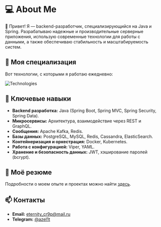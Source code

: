 # 💻 About Me  

👋 Привет! Я — backend-разработчик, специализирующийся на Java и Spring. Разрабатываю надежные и производительные серверные приложения, использую современные технологии для работы с данными, а также обеспечиваю стабильность и масштабируемость систем.  

## 🚀 Моя специализация  
Вот технологии, с которыми я работаю ежедневно:  
<p align="left">
  <img src="https://skillicons.dev/icons?i=java,spring,docker,kubernetes,postgresql,mysql,redis,kafka,graphql,git,gradle,maven,linux,cassandra,elasticsearch" alt="Technologies" />
</p>

## 📌 Ключевые навыки  
- **Backend разработка:** Java (Spring Boot, Spring MVC, Spring Security, Spring Data).  
- **Микросервисы:** Архитектура, взаимодействие через REST и GraphQL.  
- **Сообщения:** Apache Kafka, Redis.
- **Базы данных:** PostgreSQL, MySQL, Redis, Cassandra, ElasticSearch.
- **Контейнеризация и оркестрация:** Docker, Kubernetes.  
- **Работа с конфигурацией:** Viper, YAML.  
- **Хранение и безопасность данных:** JWT, хэширование паролей (bcrypt).  

## 📄 Моё резюме  
Подробности о моем опыте и проектах можно найти [здесь](https://docs.google.com/document/d/1z2ddUWRriuuvfVk-WqUlIBD26vWG5ZrV/edit?usp=sharing&ouid=115978966547470077916&rtpof=true&sd=true).  

## 📫 Контакты  
- **Email:** eternity_cr9p@mail.ru  
- **Telegram:** [@azel1t](https://t.me/azel1t)  

